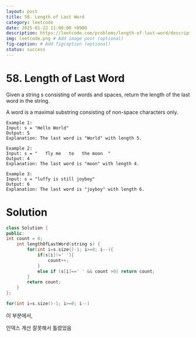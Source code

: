 ```yaml
---
layout: post
title: 58. Length of Last Word
category: leetcode
date: 2025-01-22 11:00:00 +0900
description: https://leetcode.com/problems/length-of-last-word/description/
img: leetcode.png # Add image post (optional)
fig-caption: # Add figcaption (optional)
status: success
---
```



# 58. Length of Last Word

Given a string s consisting of words and spaces, return the length of the last word in the string.

A word is a maximal 
substring
 consisting of non-space characters only.

 
```
Example 1:
Input: s = "Hello World"
Output: 5
Explanation: The last word is "World" with length 5.
```

```
Example 2:
Input: s = "   fly me   to   the moon  "
Output: 4
Explanation: The last word is "moon" with length 4.
```

```
Example 3:
Input: s = "luffy is still joyboy"
Output: 6
Explanation: The last word is "joyboy" with length 6.
```



# Solution

```cpp
class Solution {
public:
int count = 0;
    int lengthOfLastWord(string s) {
        for(int i=s.size()-1; i>=0; i--){
            if(s[i]!=' '){
                count++; 
            }
            else if (s[i]==' ' && count >0) return count;
        }
        return count;
    }
};
```

```cpp
for(int i=s.size()-1; i>=0; i--)
```

이 부분에서, 

인덱스 계산 잘못해서 틀렸었음  